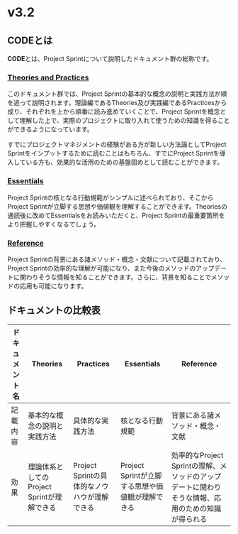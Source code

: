 # v3.2

## **CODEとは**

**CODE**とは、Project Sprintについて説明したドキュメント群の総称です。

### [Theories and Practices](theories_and_practices.md)

このドキュメント群では、Project Sprintの基本的な概念の説明と実践方法が順を追って説明されます。理論編であるTheories及び実践編であるPracticesから成り、それぞれを上から順番に読み進めていくことで、Project Sprintを概念として理解した上で、実際のプロジェクトに取り入れて使うための知識を得ることができるようになっています。

すでにプロジェクトマネジメントの経験がある方が新しい方法論としてProject Sprintをインプットするために読むことはもちろん、すでにProject Sprintを導入している方も、効果的な活用のための基盤固めとして読むことができます。

### [Essentials](essentials.md)

Project Sprintの核となる行動規範がシンプルに述べられており、そこからProject Sprintが立脚する思想や価値観を理解することができます。Theoriesの通読後に改めてEssentialsをお読みいただくと、Project Sprintの最重要箇所をより把握しやすくなるでしょう。

### [Reference](reference.md)

Project Sprintの背景にある諸メソッド・概念・文献について記載されており、Project Sprintの効率的な理解が可能になり、また今後のメソッドのアップデートに関わりそうな情報を知ることができます。さらに、背景を知ることでメソッドの応用も可能になります。

## **ドキュメントの比較表**

|ドキュメント名|Theories|Practices|Essentials|Reference|
|----|----|----|----|----|
|記載内容|基本的な概念の説明と実践方法|具体的な実践方法|核となる行動規範|背景にある諸メソッド・概念・文献|
|効果|理論体系としてのProject Sprintが理解できる|Project Sprintの具体的なノウハウが理解できる|Project Sprintが立脚する思想や価値観が理解できる|効率的なProject Sprintの理解、メソッドのアップデートに関わりそうな情報、応用のための知識が得られる|
